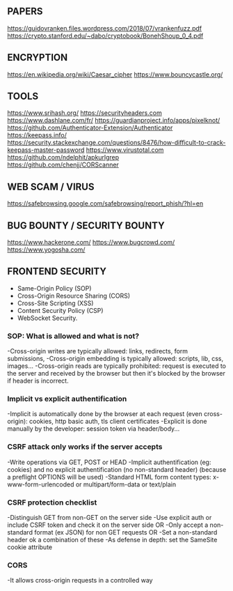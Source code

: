 
## PAPERS
https://guidovranken.files.wordpress.com/2018/07/vrankenfuzz.pdf
https://crypto.stanford.edu/~dabo/cryptobook/BonehShoup_0_4.pdf

## ENCRYPTION
https://en.wikipedia.org/wiki/Caesar_cipher
https://www.bouncycastle.org/

## TOOLS
https://www.srihash.org/
https://securityheaders.com
https://www.dashlane.com/fr/
https://guardianproject.info/apps/pixelknot/
https://github.com/Authenticator-Extension/Authenticator
https://keepass.info/
https://security.stackexchange.com/questions/8476/how-difficult-to-crack-keepass-master-password
https://www.virustotal.com
https://github.com/ndelphit/apkurlgrep
https://github.com/chenjj/CORScanner

## WEB SCAM / VIRUS
https://safebrowsing.google.com/safebrowsing/report_phish/?hl=en

## BUG BOUNTY / SECURITY BOUNTY
https://www.hackerone.com/
https://www.bugcrowd.com/
https://www.yogosha.com/

## FRONTEND SECURITY
- Same-Origin Policy (SOP)
- Cross-Origin Resource Sharing (CORS)
- Cross-Site Scripting (XSS)
- Content Security Policy (CSP)
- WebSocket Security.

### SOP: What is allowed and what is not?
-Cross-origin writes are typically allowed: links, redirects, form submissions,
-Cross-origin embedding is typically allowed: scripts, lib, css, images...
-Cross-origin reads are typically prohibited: request is executed to the server and received by the browser but then it's blocked by the browser if header is incorrect.

### Implicit vs explicit authentification
-Implicit is automatically done by the browser at each request (even cross-origin): cookies, http basic auth, tls client certificates
-Explicit is done manually by the developer: session token via header/body...

### CSRF attack only works if the server accepts
-Write operations via GET, POST or HEAD
-Implicit authentification (eg: cookies) and no explicit authentification (no non-standard header) (because a preflight OPTIONS will be used)
-Standard HTML form content types: x-www-form-urlencoded or multipart/form-data or text/plain

### CSRF protection checklist
-Distinguish GET from non-GET on the server side
-Use explicit auth or include CSRF token and check it on the server side OR
-Only accept a non-standard format (ex JSON) for non GET requests OR
-Set a non-standard header ok a combination of these
-As defense in depth: set the SameSite cookie attribute

### CORS
-It allows cross-origin requests in a controlled way